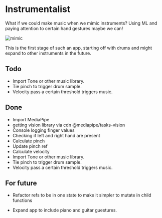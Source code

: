 # Instrumentalist

What if we could make music when we mimic instruments?
Using ML and paying attention to certain hand gestures maybe we can!

![mimic](https://media4.giphy.com/media/v1.Y2lkPTc5MGI3NjExdW10YjBjb3FmOGk0d2owNDB2Y2d4MXg1c2tqd2xrMTJ6azRjejhyeiZlcD12MV9pbnRlcm5hbF9naWZfYnlfaWQmY3Q9Zw/wpu0lK7V0sSB3bsUdo/giphy.gif)

This is the first stage of such an app, starting off with drums and might expand to other instruments in the future.

## Todo

- Import Tone or other music library.
- Tie pinch to trigger drum sample.
- Velocity pass a certain threshold triggers music.

## Done

- Import MediaPipe
- getting vision library via cdn @mediapipe/tasks-vision
- Console logging finger values
- Checking if left and right hand are present
- Calculate pinch
- Update pinch ref
- Calculate velocity
- Import Tone or other music library.
- Tie pinch to trigger drum sample.
- Velocity pass a certain threshold triggers music.

## For future

- Refactor refs to be in one state to make it simpler to mutate in child functions

- Expand app to include piano and guitar guestures.
